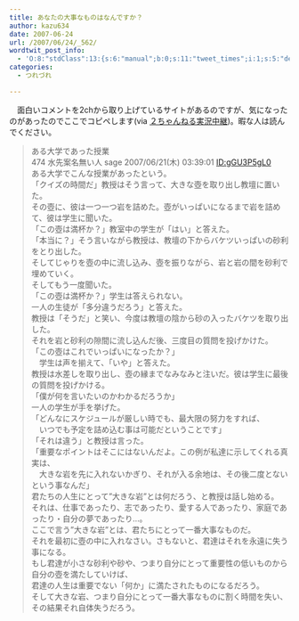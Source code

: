 ```yaml
---
title: あなたの大事なものはなんですか？
author: kazu634
date: 2007-06-24
url: /2007/06/24/_562/
wordtwit_post_info:
  - 'O:8:"stdClass":13:{s:6:"manual";b:0;s:11:"tweet_times";i:1;s:5:"delay";i:0;s:7:"enabled";i:1;s:10:"separation";s:2:"60";s:7:"version";s:3:"3.7";s:14:"tweet_template";b:0;s:6:"status";i:2;s:6:"result";a:0:{}s:13:"tweet_counter";i:2;s:13:"tweet_log_ids";a:1:{i:0;i:3001;}s:9:"hash_tags";a:0:{}s:8:"accounts";a:1:{i:0;s:7:"kazu634";}}'
categories:
  - つれづれ

---
```

<div class="section">
<p>
    　面白いコメントを2chから取り上げているサイトがあるのですが、気になったのがあったのでここでコピペします(via <a href="http://res2ch.blog76.fc2.com/blog-entry-1622.html" onclick="__gaTracker('send', 'event', 'outbound-article', 'http://res2ch.blog76.fc2.com/blog-entry-1622.html', '２ちゃんねる実況中継');" target="blank">２ちゃんねる実況中継</a>)。暇な人は読んでください。
</p>
  
<blockquote>
<p>
      ある大学であった授業<br />474 水先案名無い人 sage 2007/06/21(木) 03:39:01 <a href="http://d.hatena.ne.jp/gGU3P5gL0/" onclick="__gaTracker('send', 'event', 'outbound-article', 'http://d.hatena.ne.jp/gGU3P5gL0/', 'ID:gGU3P5gL0');">ID:gGU3P5gL0</a><br />ある大学でこんな授業があったという。　<br />「クイズの時間だ」教授はそう言って、大きな壺を取り出し教壇に置いた。<br />その壺に、彼は一つ一つ岩を詰めた。壺がいっぱいになるまで岩を詰めて、彼は学生に聞いた。<br />「この壺は満杯か？」教室中の学生が「はい」と答えた。<br />「本当に？」そう言いながら教授は、教壇の下からバケツいっぱいの砂利をとり出した。<br />そしてじゃりを壺の中に流し込み、壺を振りながら、岩と岩の間を砂利で埋めていく。<br />そしてもう一度聞いた。<br />「この壺は満杯か？」学生は答えられない。<br />一人の生徒が「多分違うだろう」と答えた。<br />教授は「そうだ」と笑い、今度は教壇の陰から砂の入ったバケツを取り出した。<br />それを岩と砂利の隙間に流し込んだ後、三度目の質問を投げかけた。<br />「この壺はこれでいっぱいになったか？」<br />　学生は声を揃えて、「いや」と答えた。<br />教授は水差しを取り出し、壺の縁までなみなみと注いだ。彼は学生に最後の質問を投げかける。<br />「僕が何を言いたいのかわかるだろうか」<br />一人の学生が手を挙げた。<br />「どんなにスケジュールが厳しい時でも、最大限の努力をすれば、<br />　いつでも予定を詰め込む事は可能だということです」<br />「それは違う」と教授は言った。<br />「重要なポイントはそこにはないんだよ。この例が私達に示してくれる真実は、<br />　大きな岩を先に入れないかぎり、それが入る余地は、その後二度とないという事なんだ」<br />君たちの人生にとって”大きな岩”とは何だろう、と教授は話し始める。<br />それは、仕事であったり、志であったり、愛する人であったり、家庭であったり・自分の夢であったり…。<br />ここで言う”大きな岩”とは、君たちにとって一番大事なものだ。<br />それを最初に壺の中に入れなさい。さもないと、君達はそれを永遠に失う事になる。<br />もし君達が小さな砂利や砂や、つまり自分にとって重要性の低いものから自分の壺を満たしていけば、<br />君達の人生は重要でない「何か」に満たされたものになるだろう。<br />そして大きな岩、つまり自分にとって一番大事なものに割く時間を失い、その結果それ自体失うだろう。
</p>
</blockquote>
</div>